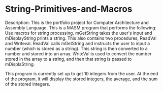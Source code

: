 # String-Primitives-and-Macros

Description: This is the portfolio project for Computer Architecture and Assembly Language. This is a MASM program that performs the following: Use macros for string processing. mGetString takes the user's input and mDisplayString prints a string. This also contains two procedures, ReadVal and Writeval. ReadVal calls mGetString and instructs the user to input a number (which is stored as a string). This string is then converted to a number and stored into an array. WriteVal is used to convert the number stored in the array to a string, and then that string is passed to mDisplaString.

This program is currently set up to get 10 integers from the user. At the end of the program, it will display the stored integers, the average, and the sum of the stored integers.
